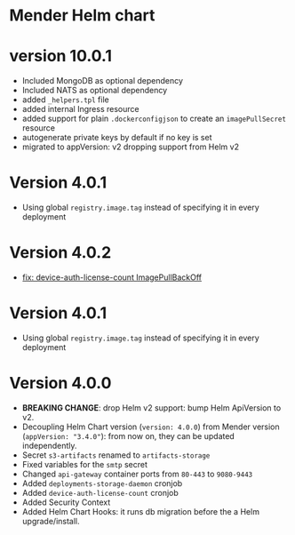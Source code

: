 # Mender Helm chart


# version 10.0.1
* Included MongoDB as optional dependency
* Included NATS as optional dependency
* added `_helpers.tpl` file
* added internal Ingress resource
* added support for plain `.dockerconfigjson` to create an `imagePullSecret` resource
* autogenerate private keys by default if no key is set
* migrated to appVersion: v2 dropping support from Helm v2
# Version 4.0.1
* Using global `registry.image.tag` instead of specifying it in every deployment

# Version 4.0.2
* [fix: device-auth-license-count ImagePullBackOff](https://github.com/mendersoftware/mender-helm/pull/151)

# Version 4.0.1
* Using global `registry.image.tag` instead of specifying it in every deployment

# Version 4.0.0
* **BREAKING CHANGE**: drop Helm v2 support: bump Helm ApiVersion to v2.
* Decoupling Helm Chart version (`version: 4.0.0`) from Mender version (`appVersion: "3.4.0"`): from now on, they can be updated independently.
* Secret `s3-artifacts` renamed to `artifacts-storage`
* Fixed variables for the `smtp` secret
* Changed `api-gateway` container ports from `80-443` to `9080-9443`
* Added `deployments-storage-daemon` cronjob
* Added `device-auth-license-count` cronjob
* Added Security Context
* Added Helm Chart Hooks: it runs db migration before the a Helm upgrade/install.
